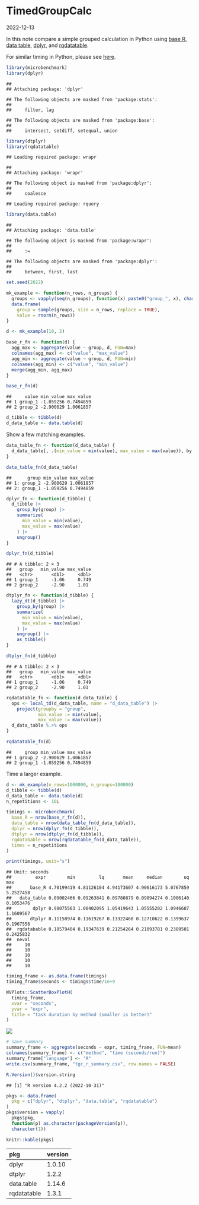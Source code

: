 TimedGroupCalc
================
2022-12-13

In this note compare a simple grouped calculation in Python using [base
R](https://www.r-project.org), [data
table](https://CRAN.R-project.org/package=data.table),
[dplyr](https://CRAN.R-project.org/package=dplyr), and
[rqdatatable](https://CRAN.R-project.org/package=rqdatatable).

For similar timing in Python, please see
[here](https://github.com/WinVector/data_algebra/blob/main/Examples/Polars/TimeGroupedCalc.ipynb).

``` r
library(microbenchmark)
library(dplyr)
```

    ## 
    ## Attaching package: 'dplyr'

    ## The following objects are masked from 'package:stats':
    ## 
    ##     filter, lag

    ## The following objects are masked from 'package:base':
    ## 
    ##     intersect, setdiff, setequal, union

``` r
library(dtplyr)
library(rqdatatable)
```

    ## Loading required package: wrapr

    ## 
    ## Attaching package: 'wrapr'

    ## The following object is masked from 'package:dplyr':
    ## 
    ##     coalesce

    ## Loading required package: rquery

``` r
library(data.table)
```

    ## 
    ## Attaching package: 'data.table'

    ## The following object is masked from 'package:wrapr':
    ## 
    ##     :=

    ## The following objects are masked from 'package:dplyr':
    ## 
    ##     between, first, last

``` r
set.seed(2022)
```

``` r
mk_example <- function(n_rows, n_groups) {
  groups <- vapply(seq(n_groups), function(x) paste0("group_", x), character(1))
  data.frame(
    group = sample(groups, size = n_rows, replace = TRUE),
    value = rnorm(n_rows))
}
```

``` r
d <- mk_example(10, 2)
```

``` r
base_r_fn <- function(d) {
  agg_max <- aggregate(value ~ group, d, FUN=max)
  colnames(agg_max) <- c("value", "max_value")
  agg_min <- aggregate(value ~ group, d, FUN=min)
  colnames(agg_min) <- c("value", "min_value")
  merge(agg_min, agg_max)
}
```

``` r
base_r_fn(d)
```

    ##     value min_value max_value
    ## 1 group_1 -1.059256 0.7494859
    ## 2 group_2 -2.900629 1.0061857

``` r
d_tibble <- tibble(d)
d_data_table <- data.table(d)
```

Show a few matching examples.

``` r
data_table_fn <- function(d_data_table) {
  d_data_table[, .(min_value = min(value), max_value = max(value)), by = group]
}
```

``` r
data_table_fn(d_data_table)
```

    ##      group min_value max_value
    ## 1: group_2 -2.900629 1.0061857
    ## 2: group_1 -1.059256 0.7494859

``` r
dplyr_fn <- function(d_tibble) {
  d_tibble |>
    group_by(group) |>
    summarize(
      min_value = min(value),
      max_value = max(value)
    ) |>
    ungroup()
}
```

``` r
dplyr_fn(d_tibble)
```

    ## # A tibble: 2 × 3
    ##   group   min_value max_value
    ##   <chr>       <dbl>     <dbl>
    ## 1 group_1     -1.06     0.749
    ## 2 group_2     -2.90     1.01

``` r
dtplyr_fn <- function(d_tibble) {
  lazy_dt(d_tibble) |>
    group_by(group) |>
    summarize(
      min_value = min(value),
      max_value = max(value)
    ) |>
    ungroup() |>
    as_tibble()
}
```

``` r
dtplyr_fn(d_tibble)
```

    ## # A tibble: 2 × 3
    ##   group   min_value max_value
    ##   <chr>       <dbl>     <dbl>
    ## 1 group_1     -1.06     0.749
    ## 2 group_2     -2.90     1.01

``` r
rqdatatable_fn <- function(d_data_table) {
  ops <- local_td(d_data_table, name = "d_data_table") |>
    project(groupby = "group", 
            min_value := min(value),
            max_value := max(value))
  d_data_table %.>% ops
}
```

``` r
rqdatatable_fn(d)
```

    ##     group min_value max_value
    ## 1 group_2 -2.900629 1.0061857
    ## 2 group_1 -1.059256 0.7494859

Time a larger example.

``` r
d <- mk_example(n_rows=1000000, n_groups=100000)
d_tibble <- tibble(d)
d_data_table <- data.table(d)
n_repetitions <- 10L
```

``` r
timings <- microbenchmark(
  base_R = nrow(base_r_fn(d)),
  data_table = nrow(data_table_fn(d_data_table)),
  dplyr = nrow(dplyr_fn(d_tibble)),
  dtplyr = nrow(dtplyr_fn(d_tibble)),
  rqdatabable = nrow(rqdatatable_fn(d_data_table)),
  times = n_repetitions
)
```

``` r
print(timings, unit="s")
```

    ## Unit: seconds
    ##         expr        min         lq       mean     median        uq       max
    ##       base_R 4.70199419 4.81126104 4.94173607 4.90616173 5.0767859 5.2527458
    ##   data_table 0.09002466 0.09263841 0.09780879 0.09894274 0.1006140 0.1053476
    ##        dplyr 0.98075563 1.00402095 1.05419643 1.05555202 1.0946687 1.1609567
    ##       dtplyr 0.11150974 0.11619267 0.13322460 0.12710622 0.1399637 0.1967556
    ##  rqdatabable 0.18579404 0.19347639 0.21254264 0.21093781 0.2389501 0.2425832
    ##  neval
    ##     10
    ##     10
    ##     10
    ##     10
    ##     10

``` r
timing_frame <- as.data.frame(timings)
timing_frame$seconds <- timings$time/1e+9

WVPlots::ScatterBoxPlotH(
  timing_frame,
  xvar = "seconds",
  yvar = "expr",
  title = "task duration by method (smaller is better)"
)
```

![](TimedGroupCalc_files/figure-gfm/unnamed-chunk-19-1.png)<!-- -->

``` r
# save summary
summary_frame <- aggregate(seconds ~ expr, timing_frame, FUN=mean)
colnames(summary_frame) <- c("method", "time (seconds/run)")
summary_frame["language"] <- "R"
write.csv(summary_frame, "tgc_r_summary.csv", row.names = FALSE) 
```

``` r
R.Version()$version.string
```

    ## [1] "R version 4.2.2 (2022-10-31)"

``` r
pkgs <- data.frame(
  pkg = c("dplyr", "dtplyr", "data.table", "rqdatatable")
)
pkgs$version = vapply(
  pkgs$pkg, 
  function(p) as.character(packageVersion(p)),
  character(1))

knitr::kable(pkgs)
```

| pkg         | version |
|:------------|:--------|
| dplyr       | 1.0.10  |
| dtplyr      | 1.2.2   |
| data.table  | 1.14.6  |
| rqdatatable | 1.3.1   |
